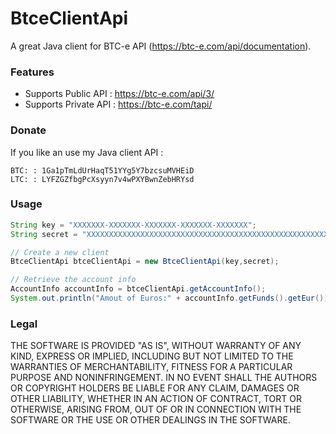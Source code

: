 BtceClientApi
=============

A great Java client for BTC-e API (https://btc-e.com/api/documentation).


### Features

* Supports Public API : https://btc-e.com/api/3/
* Supports Private API : https://btc-e.com/tapi/


### Donate

If you like an use my Java client API : 

    BTC: : 1Ga1pTmLdUrHaqT51YYg5Y7bzcsuMVHEiD
    LTC: : LYFZGZfbgPcXsyyn7v4wPXYBwnZebHRYsd
    
### Usage

```java
String key = "XXXXXXX-XXXXXXX-XXXXXXX-XXXXXXX-XXXXXXX";
String secret = "XXXXXXXXXXXXXXXXXXXXXXXXXXXXXXXXXXXXXXXXXXXXXXXXXXXXXXX";

// Create a new client 
BtceClientApi btceClientApi = new BtceClientApi(key,secret);

// Retrieve the account info
AccountInfo accountInfo = btceClientApi.getAccountInfo();
System.out.println("Amout of Euros:" + accountInfo.getFunds().getEur());
```

### Legal

THE SOFTWARE IS PROVIDED "AS IS", WITHOUT WARRANTY OF ANY KIND, EXPRESS OR
IMPLIED, INCLUDING BUT NOT LIMITED TO THE WARRANTIES OF MERCHANTABILITY,
FITNESS FOR A PARTICULAR PURPOSE AND NONINFRINGEMENT. IN NO EVENT SHALL THE
AUTHORS OR COPYRIGHT HOLDERS BE LIABLE FOR ANY CLAIM, DAMAGES OR OTHER
LIABILITY, WHETHER IN AN ACTION OF CONTRACT, TORT OR OTHERWISE, ARISING FROM,
OUT OF OR IN CONNECTION WITH THE SOFTWARE OR THE USE OR OTHER DEALINGS IN
THE SOFTWARE.